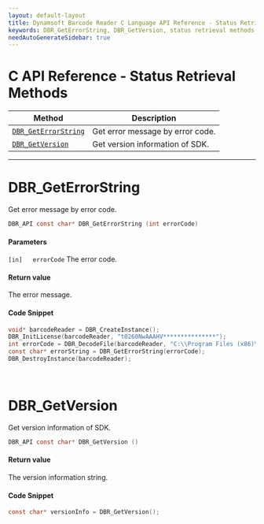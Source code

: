 ```yaml
---
layout: default-layout
title: Dynamsoft Barcode Reader C Language API Reference - Status Retrieval Methods
keywords: DBR_GetErrorString, DBR_GetVersion, status retrieval methods, api reference, c
needAutoGenerateSidebar: true
---
```


# C API Reference - Status Retrieval Methods

  | Method               | Description |
  |----------------------|-------------|
  | [`DBR_GetErrorString`](#dbr_geterrorstring) | Get error message by error code. |
  | [`DBR_GetVersion`](#dbr_getversion) | Get version information of SDK. |
  
---





# DBR_GetErrorString
Get error message by error code.

```c
DBR_API const char* DBR_GetErrorString (int errorCode)	
```   
   
#### Parameters
`[in]	errorCode` The error code.
 

#### Return value
The error message.

#### Code Snippet
```c
void* barcodeReader = DBR_CreateInstance();
DBR_InitLicense(barcodeReader, "t0260NwAAAHV***************");
int errorCode = DBR_DecodeFile(barcodeReader, "C:\\Program Files (x86)\\Dynamsoft\\{Version number}\\Images\\AllSupportedBarcodeTypes.tif", "");
const char* errorString = DBR_GetErrorString(errorCode);
DBR_DestroyInstance(barcodeReader);
```

&nbsp;





# DBR_GetVersion
Get version information of SDK.

```c
DBR_API const char* DBR_GetVersion ()
```   

#### Return value
The version information string.

#### Code Snippet
```c
const char* versionInfo = DBR_GetVersion();
```

